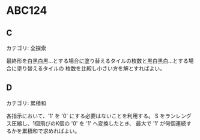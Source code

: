 # ABC124

## C
カテゴリ: 全探索

最終形を白黒白黒...とする場合に塗り替えるタイルの枚数と黒白黒白...とする場合に塗り替えるタイルの
枚数を比較し小さい方を解とすればよい。

## D
カテゴリ: 累積和

各指示において、'1' を '0' にする必要はないことを利用する。
S をランレングス圧縮し、1個飛びのK個の '0' を '1' へ変換したとき、
最大で '1' が何個連続するかを累積和で求めればよい。
